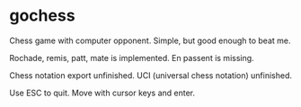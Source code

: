 # gochess


Chess game with computer opponent. Simple, but good enough to beat me.

Rochade, remis, patt, mate is implemented.
En passent is missing.

Chess notation export unfinished.
UCI (universal chess notation) unfinished.


Use ESC to quit. Move with cursor keys and enter.
